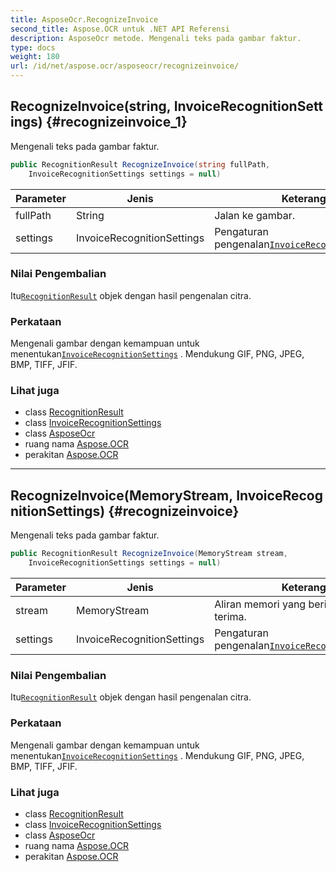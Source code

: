 ```yaml
---
title: AsposeOcr.RecognizeInvoice
second_title: Aspose.OCR untuk .NET API Referensi
description: AsposeOcr metode. Mengenali teks pada gambar faktur.
type: docs
weight: 180
url: /id/net/aspose.ocr/asposeocr/recognizeinvoice/
---
```

## RecognizeInvoice(string, InvoiceRecognitionSettings) {#recognizeinvoice_1}

Mengenali teks pada gambar faktur.

```csharp
public RecognitionResult RecognizeInvoice(string fullPath, 
    InvoiceRecognitionSettings settings = null)
```

| Parameter | Jenis | Keterangan |
| --- | --- | --- |
| fullPath | String | Jalan ke gambar. |
| settings | InvoiceRecognitionSettings | Pengaturan pengenalan[`InvoiceRecognitionSettings`](../../invoicerecognitionsettings/). |

### Nilai Pengembalian

Itu[`RecognitionResult`](../../recognitionresult/) objek dengan hasil pengenalan citra.

### Perkataan

Mengenali gambar dengan kemampuan untuk menentukan[`InvoiceRecognitionSettings`](../../invoicerecognitionsettings/) . Mendukung GIF, PNG, JPEG, BMP, TIFF, JFIF.

### Lihat juga

* class [RecognitionResult](../../recognitionresult/)
* class [InvoiceRecognitionSettings](../../invoicerecognitionsettings/)
* class [AsposeOcr](../)
* ruang nama [Aspose.OCR](../../asposeocr/)
* perakitan [Aspose.OCR](../../../)

---

## RecognizeInvoice(MemoryStream, InvoiceRecognitionSettings) {#recognizeinvoice}

Mengenali teks pada gambar faktur.

```csharp
public RecognitionResult RecognizeInvoice(MemoryStream stream, 
    InvoiceRecognitionSettings settings = null)
```

| Parameter | Jenis | Keterangan |
| --- | --- | --- |
| stream | MemoryStream | Aliran memori yang berisi gambar tanda terima. |
| settings | InvoiceRecognitionSettings | Pengaturan pengenalan[`InvoiceRecognitionSettings`](../../invoicerecognitionsettings/). |

### Nilai Pengembalian

Itu[`RecognitionResult`](../../recognitionresult/) objek dengan hasil pengenalan citra.

### Perkataan

Mengenali gambar dengan kemampuan untuk menentukan[`InvoiceRecognitionSettings`](../../invoicerecognitionsettings/) . Mendukung GIF, PNG, JPEG, BMP, TIFF, JFIF.

### Lihat juga

* class [RecognitionResult](../../recognitionresult/)
* class [InvoiceRecognitionSettings](../../invoicerecognitionsettings/)
* class [AsposeOcr](../)
* ruang nama [Aspose.OCR](../../asposeocr/)
* perakitan [Aspose.OCR](../../../)


